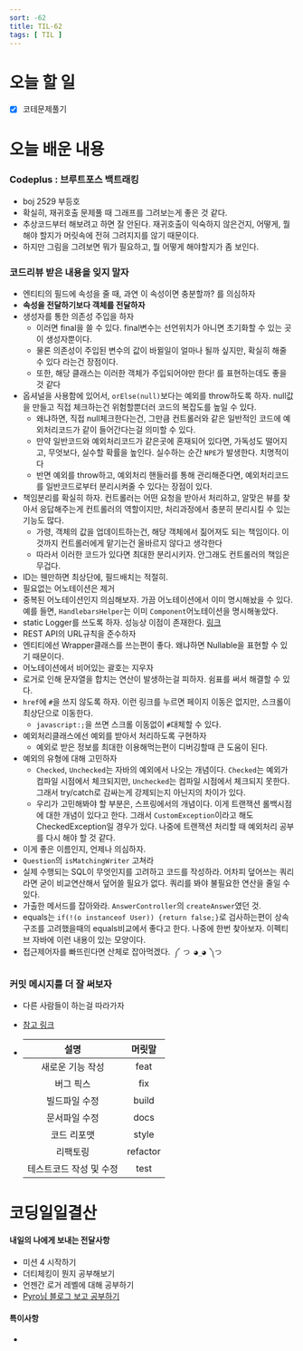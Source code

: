 ```yaml
---
sort: -62
title: TIL-62
tags: [ TIL ]
---
```


# 오늘 할 일

- [x] 코테문제풀기

# 오늘 배운 내용  

### Codeplus : 브루트포스 백트래킹

* boj 2529 부등호
* 확실히, 재귀호출 문제풀 때 그래프를 그려보는게 좋은 것 같다. 
* 추상코드부터 해보려고 하면 잘 안된다. 재귀호출이 익숙하지 않은건지, 어떻게, 뭘 해야 할지가 머릿속에 전혀 그려지지를 않기 때문이다.
* 하지만 그림을 그려보면 뭐가 필요하고, 뭘 어떻게 해야할지가 좀 보인다.



### 코드리뷰 받은 내용을 잊지 말자

* 엔티티의 필드에 속성을 줄 때, 과연 이 속성이면 충분할까? 를 의심하자
* **속성을 전달하기보다 객체를 전달하자**
* 생성자를 통한 의존성 주입을 하자
  * 이러면 final을 쓸 수 있다. final변수는 선언위치가 아니면 초기화할 수 있는 곳이 생성자뿐이다.
  * 물론 의존성이 주입된 변수의 값이 바뀔일이 얼마나 될까 싶지만, 확실히 해줄 수 있다 라는건 장점이다.
  * 또한, 해당 클래스는 이러한 객체가 주입되어야만 한다! 를 표현하는데도 좋을 것 같다
* 옵셔널을 사용함에 있어서, `orElse(null)`보다는 예외를 throw하도록 하자. null값을 만들고 직접 체크하는건 위험할뿐더러 코드의 복잡도를 높일 수 있다.
  * 왜냐하면, 직접 null체크한다는건, 그만큼 컨트롤러와 같은 일반적인 코드에 예외처리코드가 같이 들어간다는걸 의미할 수 있다.
  * 만약 일반코드와 예외처리코드가 같은곳에 혼재되어 있다면, 가독성도 떨어지고, 무엇보다, 실수할 확률을 높인다. 실수하는 순간 `NPE`가 발생한다. 치명적이다
  * 반면 예외를 throw하고, 예외처리 핸들러를 통해 관리해준다면, 예외처리코드를 일반코드로부터 분리시켜줄 수 있다는 장점이 있다.
* 책임분리를 확실히 하자. 컨트롤러는 어떤 요청을 받아서 처리하고, 알맞은 뷰를 찾아서 응답해주는게 컨트롤러의 역할이지만, 처리과정에서 충분히 분리시킬 수 있는 기능도 많다.
  * 가령, 객체의 값을 업데이트하는건,  해당 객체에서 짊어져도 되는 책임이다. 이것까지 컨트롤러에게 맡기는건 올바르지 않다고 생각한다
  * 따라서 이러한 코드가 있다면 최대한 분리시키자. 안그래도 컨트롤러의 책임은 무겁다.
* ID는 웬만하면 최상단에, 필드배치는 적절히.
* 필요없는 어노테이션은 제거
* 중복된 어노테이션인지 의심해보자. 가끔 어노테이션에서 이미 명시해놨을 수 있다. 예를 들면, `HandlebarsHelper`는 이미 `Component`어노테이션을 명시해놓았다.
* static Logger를 쓰도록 하자. 성능상 이점이 존재한다. [링크](https://stackoverflow.com/questions/8262310/any-reason-to-use-private-instead-of-private-final-static-on-the-logback-logger)
* REST API의 URL규칙을 준수하자
* 엔티티에선 Wrapper클래스를 쓰는편이 좋다. 왜냐하면 Nullable을 표현할 수 있기 때문이다.
* 어노테이션에서 비어있는 괄호는 지우자
* 로거로 인해 문자열을 합치는 연산이 발생하는걸 피하자. 쉼표를 써서 해결할 수 있다.
* `href`에 `#`을 쓰지 않도록 하자. 이런 링크를 누르면 페이지 이동은 없지만, 스크롤이 최상단으로 이동한다.
  * `javascript:;`을 쓰면 스크롤 이동없이 `#`대체할 수 있다.
* 예외처리클래스에선 예외를 받아서 처리하도록 구현하자
  * 예외로 받은 정보를 최대한 이용해먹는편이 디버깅할때 큰 도움이 된다.
* 예외의 유형에 대해 고민하자
  * `Checked`, `Unchecked`는 자바의 예외에서 나오는 개념이다. `Checked`는 예외가 컴파일 시점에서 체크되지만, `Unchecked`는 컴파일 시점에서 체크되지 못한다. 그래서 try/catch로 감싸는게 강제되는지 아닌지의 차이가 있다.
  * 우리가 고민해봐야 할 부분은, 스프링에서의 개념이다. 이게 트랜잭션 롤백시점에 대한 개념이 있다고 한다. 그래서 `CustomException`이라고 해도 CheckedException일 경우가 있다. 나중에 트랜잭션 처리할 때 예외처리 공부를 다시 해야 할 것 같다.
* 이게 좋은 이름인지, 언제나 의심하자.
* `Question`의 `isMatchingWriter` 고쳐라
* 실제 수행되는 SQL이 무엇인지를 고려하고 코드를 작성하라. 어차피 덮어쓰는 쿼리라면 굳이 비교연산해서 덮어쓸 필요가 없다. 쿼리를 봐야 불필요한 연산을 줄일 수 있다.
* 가출한 메서드를 잡아와라. `AnswerController`의 `createAnswer`였던 것.
* equals는 `if(!(o instanceof User)) {return false;}`로 검사하는편이 상속구조를 고려했을때의 equals비교에서 좋다고 한다. 나중에 한번 찾아보자. 이펙티브 자바에 이런 내용이 있는 모양이다.
* 접근제어자를 빠뜨린다면 산체로 잡아먹겠다.` ༼ つ ◕_◕ ༽つ`

### 커밋 메시지를 더 잘 써보자

* 다른 사람들이 하는걸 따라가자

* [참고 링크](https://velog.io/@djh20/Git-%EC%A0%9C%EB%8C%80%EB%A1%9C-%EC%82%AC%EC%9A%A9%ED%95%B4%EB%B3%B4%EC%9E%90)

* |          설명           |  머릿말  |
  | :---------------------: | :------: |
  |    새로운 기능 작성     |   feat   |
  |        버그 픽스        |   fix    |
  |      빌드파일 수정      |  build   |
  |      문서파일 수정      |   docs   |
  |       코드 리포맷       |  style   |
  |        리팩토링         | refactor |
  | 테스트코드 작성 및 수정 |   test   |








# 코딩일일결산

#### 내일의 나에게 보내는 전달사항

* 미션 4 시작하기
* 더티체킹이 뭔지 공부해보기
* 언젠간 로거 레벨에 대해 공부하기
* [Pyro님 블로그 보고 공부하기](https://www.notion.so/REST-4cebf855900b4b0496acce657b5c8104)

#### 특이사항

* 

